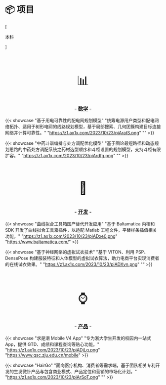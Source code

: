 # 📦 项目


<div class="nav-tab">
  <p class="bord">[</p>
  <p class="now">本科</p>
  <p class="bord">]</p>
</div>

<center><br><p style="font-size: 2.5rem;">📊</p></center>

<h3><center>- <u>数学</u> -</center></h3>

{{< showcase "基于用电可靠性的配电网规划模型" "统筹电源用户类型和配电网络拓扑、适用于树形电网的线路规划模型，基于局部搜索、几何团簇构建目标连接网络并计算可靠性。" "https://z1.ax1x.com/2023/10/23/piAratS.png" "" >}}

{{< showcase "中药斗谱编排与处方调配优化模型" "基于图论最短路径和动态规划思路的中药处方调配系统之药材选型顺序和斗柜设置的规划模型，支持斗柜有限扩容。" "https://z1.ax1x.com/2023/10/23/piArdfg.png" "" >}}

<center><br><p style="font-size: 2.5rem;">🤖</p></center>

<h3><center>- <u>开发</u> -</center></h3>

{{< showcase "曲线拟合工具箱国产替代开发应用" "基于 Baltamatica 内核和 SDK 开发了曲线拟合工具箱插件，以适配 Matlab 工程文件，平替样条插值相关功能。" "https://z1.ax1x.com/2023/10/23/piADxe0.png" "https://www.baltamatica.com/" >}}

{{< showcase "基于神经网络的虚拟试衣技术" "基于 VITON、利用 PSP、DensePose 构建服装特征和人体模型的虚拟试衣算法，助力电商平台实现消费者的在线试衣效果。" "https://z1.ax1x.com/2023/10/23/piADXyn.png" "" >}}

<center><br><p style="font-size: 2.5rem;">⌚️</p></center>

<h3><center>- <u>产品</u> -</center></h3>

{{< showcase "求是潮 Mobile V4 App" "专为浙大学生开发的校园内一站式 App，提供 GTD、成绩和课程查询等贴心功能。" "https://z1.ax1x.com/2023/10/23/piADjLq.png" "https://www.qsc.zju.edu.cn/mobile" >}}

{{< showcase "HairGo" "面向医疗机构、消费者等需求端，基于团队相关专利开发的生发微针产品与包含商业模式、产品定位和营销的市场化计划。" "https://z1.ax1x.com/2023/10/23/piArSoT.png" "" >}}
